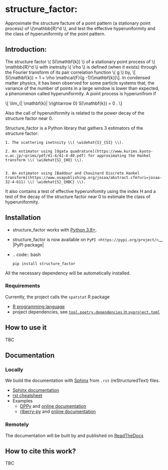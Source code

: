 # structure_factor:

Approximate the structure facture of a point pattern (a stationary point process) of \\(\mathbb{R}^d \\), and test the effective hyperuniformity and the class of hyperuniformity of the point pattern.

## Introduction:
 The structure factor \\( S(\mathbf{k}) \\) of a stationary point process of  \\( \mathbb{R}^d \\) with inetnsity \\( \rho \\) is defined (when it exists) through the Fourier transform of its pair correlation function \\( g \\) by,
 \\[ S(\mathbf{k}) = 1 + \rho \mathcal{F}(g -1)(\mathbf{k})\\].
 In condensed matter physics, it has been observed for some particle systems that, the variance of the number of points in a large window is lower than expected, a phenomenon called hyperuniformity.
 A point process is hyperunifrom if

  \\[ \lim_{\| \mathbf{k}\| \rightarrow 0} S(\mathbf{k}) = 0 . \\]

 Also the call of hyperuniformity is related to the power decay of the structure factor near 0.

 Structure_factor is a Python library that gathers 3 estimators of the structure factor:

    1. The scattering inetnsity \\( \widehat{S}_{SI} \\).

    2. An estimator using [Ogata quadrature](https://www.kurims.kyoto-u.ac.jp/~prims/pdf/41-4/41-4-40.pdf) for approximating the Hankel transform \\( \widehat{S}_{HO} \\).


    3. An estimator using [Baddour and Chouinard Discrete Hankel transform](https://www.osapublishing.org/josaa/abstract.cfm?uri=josaa-32-4-611) \\( \widehat{S}_{HBC} \\).

  It also contains a test of effective hyperunifomity using the index H and a test of the decay of the structure factor near 0 to estimate the class of hyperuniformity.


 ## Installation

- structure_factor works with [Python 3.8+](https://www.python.org/downloads/release/python-380/).

- structure_factor is now available on `PyPI <https://pypi.org/project/>`__ |PyPI package|
- .. code:: bash

      pip install structure_factor

All the necessary dependency will be automatically installed.

### Requirements

Currently, the project calls the `spatstat` R package

- [R programming language](https://www.r-project.org/)
- project dependencies, see [`tool.poetry.dependencies` in `pyproject.toml`](./pyproject.toml)

## How to use it

TBC

## Documentation

### Locally

We build the documentation with [Sphinx](https://www.sphinx-doc.org/en/master/index.html) from `.rst` (reStructuredText) files.

- [Sphinx documentation](https://www.sphinx-doc.org/en/master/index.html)
- [rst cheatsheet](https://docs.typo3.org/m/typo3/docs-how-to-document/master/en-us/WritingReST/CheatSheet.html
)
- Examples
  - [DPPy](https://github.com/guilgautier/DPPy) and  [online documentation](https://dppy.readthedocs.io/en/latest/?badge=latest)
  - [rlberry-py](https://github.com/rlberry-py/rlberry) and [online documentation](https://rlberry.readthedocs.io/en/latest/?badge=latest)

### Remotely

The documentation will be built by and published on [ReadTheDocs](https://readthedocs.org/)

## How to cite this work?

TBC
